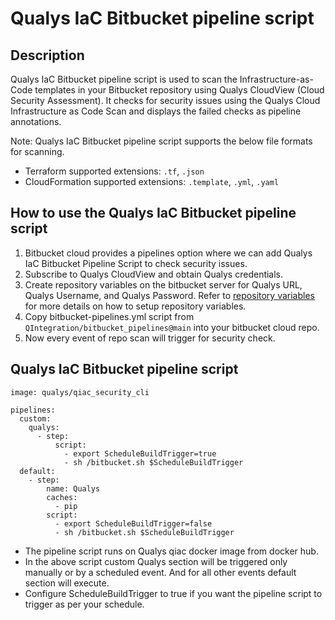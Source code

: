 # Qualys IaC Bitbucket pipeline script

## Description
Qualys IaC Bitbucket pipeline script is used to scan the Infrastructure-as-Code templates in your Bitbucket repository using Qualys CloudView (Cloud Security Assessment). It checks for security issues using the Qualys Cloud Infrastructure as Code Scan and displays the failed checks as pipeline annotations.

Note: Qualys IaC Bitbucket pipeline script supports the below file formats for scanning.
* Terraform supported extensions: `.tf`, `.json`
* CloudFormation supported extensions: `.template`, `.yml`, `.yaml`


## How to use the Qualys IaC Bitbucket pipeline script

1. Bitbucket cloud provides a pipelines option where we can add Qualys IaC Bitbucket Pipeline Script to check security issues.
2. Subscribe to Qualys CloudView and obtain Qualys credentials.
3. Create repository variables on the bitbucket server for Qualys URL, Qualys Username, and Qualys Password.
Refer to [repository variables](https://support.atlassian.com/bitbucket-cloud/docs/variables-and-secrets/#Variablesinpipelines-Repositoryvariables) for more details on how to setup repository variables.
4. Copy bitbucket-pipelines.yml script from `QIntegration/bitbucket_pipelines@main` into your bitbucket cloud repo.
5. Now every event of repo scan will trigger for security check.


## Qualys IaC Bitbucket pipeline script

```
image: qualys/qiac_security_cli

pipelines:
  custom: 
    qualys: 
      - step:
          script:
            - export ScheduleBuildTrigger=true
            - sh /bitbucket.sh $ScheduleBuildTrigger
  default:
    - step:
        name: Qualys
        caches:
          - pip
        script:
          - export ScheduleBuildTrigger=false
          - sh /bitbucket.sh $ScheduleBuildTrigger 

```

* The pipeline script runs on Qualys qiac docker image from docker hub.
* In the above script custom Qualys section will be triggered only manually or by a scheduled event. And for all other events default section will execute.
* Configure ScheduleBuildTrigger to true if you want the pipeline script to trigger as per your schedule.
